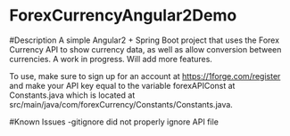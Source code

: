 # ForexCurrencyAngular2Demo

#Description
A simple Angular2 + Spring Boot project that uses the Forex Currency API to show currency data, as well as allow conversion between currencies. A work in progress. Will add more features.

To use, make sure to sign up for an account at https://1forge.com/register and make your API key equal to the variable forexAPIConst at Constants.java which is located at src/main/java/com/forexCurrency/Constants/Constants.java.

#Known Issues
-gitignore did not properly ignore API file
